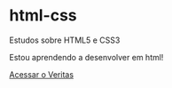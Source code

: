 # html-css
 Estudos sobre HTML5 e CSS3

 Estou aprendendo a desenvolver em html!

<a href="https://lucas-lion.github.io/html-css/">Acessar o Veritas</a>